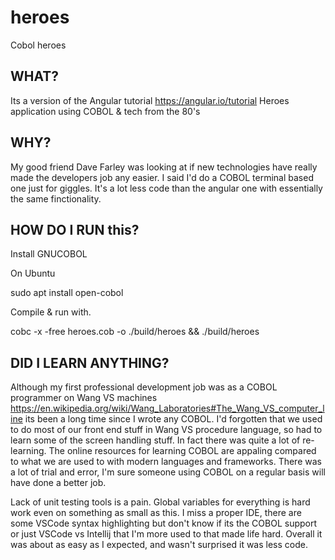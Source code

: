 # heroes
Cobol heroes 

## WHAT?

Its a version of the Angular tutorial https://angular.io/tutorial Heroes application using COBOL & tech from the 80's

## WHY?

My good friend Dave Farley was looking at if new technologies have really made the developers job any easier.
I said I'd do a COBOL terminal based one just for giggles.
It's a lot less code than the angular one with essentially the same finctionality.

## HOW DO I RUN this?

Install GNUCOBOL  

On Ubuntu

sudo apt install open-cobol

Compile & run with.

cobc -x -free heroes.cob -o ./build/heroes && ./build/heroes

## DID I LEARN ANYTHING?

Although my first professional development job was as a COBOL programmer on Wang VS machines https://en.wikipedia.org/wiki/Wang_Laboratories#The_Wang_VS_computer_line its been a long time since I wrote any COBOL.
I'd forgotten that we used to do most of our front end stuff in Wang VS procedure language, so had to learn some of the screen handling stuff.
In fact there was quite a lot of re-learning.
The online resources for learning COBOL are appaling compared to what we are used to with modern languages and frameworks. There was a lot of trial and error, I'm sure someone using COBOL on a regular basis will have done a better job.

Lack of unit testing tools is a pain.
Global variables for everything is hard work even on something as small as this. 
I miss a proper IDE, there are some VSCode syntax highlighting but don't know if its the COBOL support or just VSCode vs Intellij that I'm more used to that made life hard.
Overall it was about as easy as I expected, and wasn't surprised it was less code.
